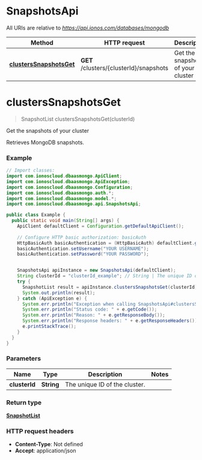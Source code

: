 # SnapshotsApi

All URIs are relative to *https://api.ionos.com/databases/mongodb*

| Method | HTTP request | Description |
| ------------- | ------------- | ------------- |
| [**clustersSnapshotsGet**](SnapshotsApi.md#clusterssnapshotsget) | **GET** /clusters/{clusterId}/snapshots | Get the snapshots of your cluster |


<a name="clustersSnapshotsGet"></a>
# **clustersSnapshotsGet**
> SnapshotList clustersSnapshotsGet(clusterId)

Get the snapshots of your cluster

Retrieves MongoDB snapshots.

### Example
```java
// Import classes:
import com.ionoscloud.dbaasmongo.ApiClient;
import com.ionoscloud.dbaasmongo.ApiException;
import com.ionoscloud.dbaasmongo.Configuration;
import com.ionoscloud.dbaasmongo.auth.*;
import com.ionoscloud.dbaasmongo.model.*;
import com.ionoscloud.dbaasmongo.api.SnapshotsApi;

public class Example {
  public static void main(String[] args) {
    ApiClient defaultClient = Configuration.getDefaultApiClient();
    
    // Configure HTTP basic authorization: basicAuth
    HttpBasicAuth basicAuthentication = (HttpBasicAuth) defaultClient.getAuthentication("basicAuth");
    basicAuthentication.setUsername("YOUR USERNAME");
    basicAuthentication.setPassword("YOUR PASSWORD");


    SnapshotsApi apiInstance = new SnapshotsApi(defaultClient);
    String clusterId = "clusterId_example"; // String | The unique ID of the cluster.
    try {
      SnapshotList result = apiInstance.clustersSnapshotsGet(clusterId);
      System.out.println(result);
    } catch (ApiException e) {
      System.err.println("Exception when calling SnapshotsApi#clustersSnapshotsGet");
      System.err.println("Status code: " + e.getCode());
      System.err.println("Reason: " + e.getResponseBody());
      System.err.println("Response headers: " + e.getResponseHeaders());
      e.printStackTrace();
    }
  }
}
```

### Parameters

| Name | Type | Description  | Notes |
| ------------- | ------------- | ------------- | ------------- |
| **clusterId** | **String**| The unique ID of the cluster. |

### Return type

[**SnapshotList**](../models/SnapshotList.md)

### HTTP request headers

 - **Content-Type**: Not defined
 - **Accept**: application/json


